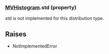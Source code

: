 ### [MVHistogram](MVHistogram.md).std (property)




std is not implemented for this distribution type.

Raises
--------
* NotImplementedError

